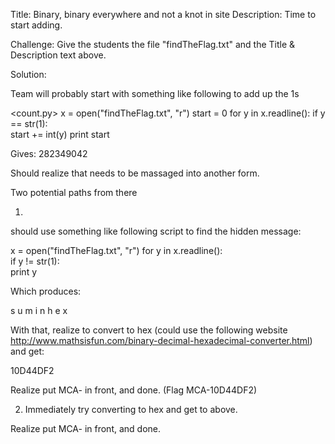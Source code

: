  Title: Binary, binary everywhere and not a knot in site
Description: Time to start adding.

Challenge:
Give the students the file "findTheFlag.txt" and the Title & Description text above.



Solution:

Team will probably start with something like following to add up the 1s

<count.py>
x = open("findTheFlag.txt", "r")
start = 0
    for y in x.readline():
    if y == str(1):        
start += int(y)
print start

Gives: 282349042

Should realize that needs to be massaged into another form.

Two potential paths from there

1) 
should use something like following script to find the hidden message:

x = open("findTheFlag.txt", "r")
for y in x.readline():    
if y != str(1):        
print y

Which produces:

s
u
m
i
n
h
e
x

With that, realize to convert to hex (could use the following website http://www.mathsisfun.com/binary-decimal-hexadecimal-converter.html)
and get:

10D44DF2

Realize put MCA- in front, and done. (Flag MCA-10D44DF2)

2) Immediately try converting to hex and get to above.

Realize put MCA- in front, and done.